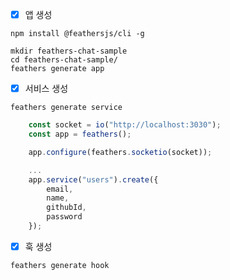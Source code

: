 - [x] 앱 생성

```
npm install @feathersjs/cli -g

mkdir feathers-chat-sample
cd feathers-chat-sample/
feathers generate app

```

- [x] 서비스 생성

```
feathers generate service
```

```javascript
    const socket = io("http://localhost:3030");
    const app = feathers();

    app.configure(feathers.socketio(socket));

    ...
    app.service("users").create({
        email,
        name,
        githubId,
        password
    });
```

- [x] 훅 생성

```bash
feathers generate hook
```
